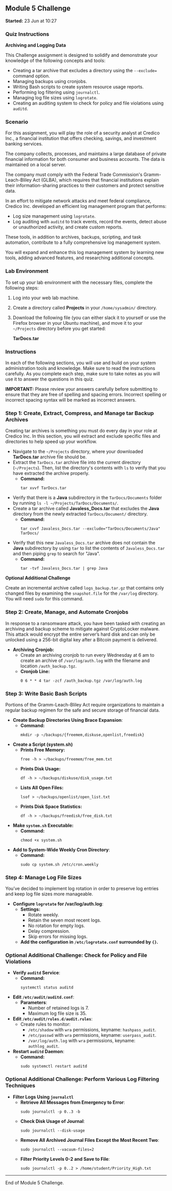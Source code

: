 ## Module 5 Challenge
**Started:** 23 Jun at 10:27  

### Quiz Instructions
**Archiving and Logging Data**

This Challenge assignment is designed to solidify and demonstrate your knowledge of the following concepts and tools:

- Creating a tar archive that excludes a directory using the `--exclude=` command option.
- Managing backups using cronjobs.
- Writing Bash scripts to create system resource usage reports.
- Performing log filtering using `journalctl`.
- Managing log file sizes using `logrotate`.
- Creating an auditing system to check for policy and file violations using `auditd`.

### Scenario
For this assignment, you will play the role of a security analyst at Credico Inc., a financial institution that offers checking, savings, and investment banking services.

The company collects, processes, and maintains a large database of private financial information for both consumer and business accounts. The data is maintained on a local server.

The company must comply with the Federal Trade Commission's Gramm-Leach-Bliley Act (GLBA), which requires that financial institutions explain their information-sharing practices to their customers and protect sensitive data.

In an effort to mitigate network attacks and meet federal compliance, Credico Inc. developed an efficient log management program that performs:

- Log size management using `logrotate`.
- Log auditing with `auditd` to track events, record the events, detect abuse or unauthorized activity, and create custom reports.

These tools, in addition to archives, backups, scripting, and task automation, contribute to a fully comprehensive log management system.

You will expand and enhance this log management system by learning new tools, adding advanced features, and researching additional concepts.

### Lab Environment
To set up your lab environment with the necessary files, complete the following steps:

1. Log into your web lab machine.
2. Create a directory called **Projects** in your `/home/sysadmin/` directory.
3. Download the following file (you can either slack it to yourself or use the Firefox browser in your Ubuntu machine), and move it to your `~/Projects` directory before you get started:

   **TarDocs.tar**

### Instructions
In each of the following sections, you will use and build on your system administration tools and knowledge. Make sure to read the instructions carefully. As you complete each step, make sure to take notes as you will use it to answer the questions in this quiz.

**IMPORTANT:** Please review your answers carefully before submitting to ensure that they are free of spelling and spacing errors. Incorrect spelling or incorrect spacing syntax will be marked as incorrect answers.

### Step 1: Create, Extract, Compress, and Manage tar Backup Archives
Creating tar archives is something you must do every day in your role at Credico Inc. In this section, you will extract and exclude specific files and directories to help speed up your workflow.

- Navigate to the `~/Projects` directory, where your downloaded **TarDocs.tar** archive file should be.
- Extract the `TarDocs.tar` archive file into the current directory (`~/Projects`). Then, list the directory's contents with `ls` to verify that you have extracted the archive properly.
  - **Command:**
    ```
    tar xvvf TarDocs.tar
    ```
- Verify that there is a **Java** subdirectory in the `TarDocs/Documents` folder by running `ls -l ~/Projects/TarDocs/Documents/`.
- Create a tar archive called **Javaless_Docs.tar** that excludes the **Java** directory from the newly extracted `TarDocs/Document/` directory.
  - **Command:**
    ```
    tar cvvf Javaless_Docs.tar --exclude="TarDocs/Documents/Java" TarDocs/
    ```
- Verify that this new `Javaless_Docs.tar` archive does not contain the **Java** subdirectory by using `tar` to list the contents of `Javaless_Docs.tar` and then piping `grep` to search for "Java".
  - **Command:**
    ```
    tar -tvf Javaless_Docs.tar | grep Java
    ```

**Optional Additional Challenge**

Create an incremental archive called `logs_backup.tar.gz` that contains only changed files by examining the `snapshot.file` for the `/var/log` directory. You will need `sudo` for this command.

### Step 2: Create, Manage, and Automate Cronjobs
In response to a ransomware attack, you have been tasked with creating an archiving and backup scheme to mitigate against CryptoLocker malware. This attack would encrypt the entire server’s hard disk and can only be unlocked using a 256-bit digital key after a Bitcoin payment is delivered.

- **Archiving Cronjob:**
  - Create an archiving cronjob to run every Wednesday at 6 am to create an archive of `/var/log/auth.log` with the filename and location `/auth_backup.tgz`.
  - **Cronjob Line:**
    ```
    0 6 * * 4 tar -zcf /auth_backup.tgz /var/log/auth.log
    ```

### Step 3: Write Basic Bash Scripts
Portions of the Gramm-Leach-Bliley Act require organizations to maintain a regular backup regimen for the safe and secure storage of financial data.

- **Create Backup Directories Using Brace Expansion**:
  - **Command:**
    ```
    mkdir -p ~/backups/{freemem,diskuse,openlist,freedisk}
    ```
- **Create a Script (system.sh)**
  - **Prints Free Memory:**
    ```
    free -h > ~/backups/freemem/free_mem.txt
    ```
  - **Prints Disk Usage:**
    ```
    df -h > ~/backups/diskuse/disk_usage.txt
    ```
  - **Lists All Open Files:**
    ```
    lsof > ~/backups/openlist/open_list.txt
    ```
  - **Prints Disk Space Statistics:**
    ```
    df -h > ~/backups/freedisk/free_disk.txt
    ```
- **Make `system.sh` Executable:**
  - **Command:**
    ```
    chmod +x system.sh
    ```
- **Add to System-Wide Weekly Cron Directory**:
  - **Command:**
    ```
    sudo cp system.sh /etc/cron.weekly
    ```

### Step 4: Manage Log File Sizes
You’ve decided to implement log rotation in order to preserve log entries and keep log file sizes more manageable.

- **Configure `logrotate` for /var/log/auth.log**:
  - **Settings:**
    - Rotate weekly.
    - Retain the seven most recent logs.
    - No rotation for empty logs.
    - Delay compression.
    - Skip errors for missing logs.
  - **Add the configuration in `/etc/logrotate.conf` surrounded by `{}`.**

### Optional Additional Challenge: Check for Policy and File Violations
- **Verify `auditd` Service**:
  - **Command:**
    ```
    systemctl status auditd
    ```
- **Edit `/etc/audit/auditd.conf`**:
  - **Parameters**:
    - Number of retained logs is 7.
    - Maximum log file size is 35.
- **Edit `/etc/audit/rules.d/audit.rules`**:
  - Create rules to monitor:
    - `/etc/shadow` with `wra` permissions, keyname: `hashpass_audit`.
    - `/etc/passwd` with `wra` permissions, keyname: `userpass_audit`.
    - `/var/log/auth.log` with `wra` permissions, keyname: `authlog_audit`.
- **Restart `auditd` Daemon**:
  - **Command:**
    ```
    sudo systemctl restart auditd
    ```

### Optional Additional Challenge: Perform Various Log Filtering Techniques
- **Filter Logs Using `journalctl`**
  - **Retrieve All Messages from Emergency to Error**:
    ```
    sudo journalctl -p 0..3 -b
    ```
  - **Check Disk Usage of Journal**:
    ```
    sudo journalctl --disk-usage
    ```
  - **Remove All Archived Journal Files Except the Most Recent Two**:
    ```
    sudo journalctl --vacuum-files=2
    ```
  - **Filter Priority Levels 0-2 and Save to File**:
    ```
    sudo journalctl -p 0..2 > /home/student/Priority_High.txt
    ```

---
End of Module 5 Challenge.

